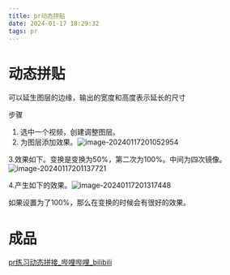 ```yaml
---
title: pr动态拼贴
date: 2024-01-17 18:29:32
tags: pr
---
```


# 动态拼贴

可以延生图层的边缘，输出的宽度和高度表示延长的尺寸

步骤

1. 选中一个视频，创建调整图层。
2. 为图层添加效果。![image-20240117201052954](../images/image-20240117201052954.png)

3.效果如下。变换是变换为50%，第二次为100%。中间为四次镜像。![image-20240117201137721](../images/image-20240117201137721.png)

4.产生如下的效果。![image-20240117201317448](../images/image-20240117201317448.png)

如果设置为了100%，那么在变换的时候会有很好的效果。

# 成品

[pr练习动态拼接_哔哩哔哩_bilibili](https://www.bilibili.com/video/BV1dK4y1q7tM/?vd_source=7f18a4fbc55a8bc97f10aeee51e7d2ea)

